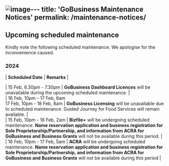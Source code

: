 ![image](https://github.com/isomerpages/govtech-gobusiness-main/assets/139197306/3f11e994-0ead-4387-ab33-e529ea5f953b)---
title: 'GoBusiness Maintenance Notices'
permalink: /maintenance-notices/
---

## Upcoming scheduled maintenance

Kindly note the following scheduled maintenance. We apologise for the inconvenience caused.

### 2024 

| **Scheduled Date** | **Remarks** |  
    
| 15 Feb, 6.30pm - 7.30pm | **GoBusiness Dashboard Licences** will be unavailable during the upcoming scheduled maintenance. |       
| 16 Feb, 10pm - 17 Feb, 6am<br>17 Feb, 10pm - 18 Feb, 8am | **GoBusiness Licensing** will be unavailable due to scheduled maintenance. Guided Journey for Food Services will remain available. |        
| 15 Feb, 10pm - 16 Feb, 2am | **Bizfile+** will be undergoing scheduled maintenance. **Name reservation application and business registration for Sole Proprietorship/Partnership, and information from ACRA for GoBusiness and Business Grants** will not be available during this period. |                      
| 16 Feb, 10pm - 17 Feb, 5am | **ACRA** will be undergoing scheduled maintenance. **Name reservation application and business registration for Sole Proprietorship/Partnership, and information from ACRA for GoBusiness and Business Grants** will not be available during this period |                  





<script src="/jquery/jquery.min.js"></script>
<script src="/jquery/resize-tables.js"></script>
